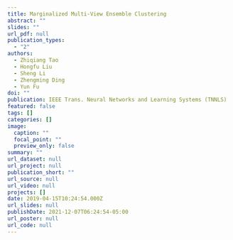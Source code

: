 ```yaml
---
title: Marginalized Multi-View Ensemble Clustering
abstract: ""
slides: ""
url_pdf: null
publication_types:
  - "2"
authors:
  - Zhiqiang Tao
  - Hongfu Liu
  - Sheng Li
  - Zhengming Ding
  - Yun Fu
doi: ""
publication: IEEE Trans. Neural Networks and Learning Systems (TNNLS)
featured: false
tags: []
categories: []
image:
  caption: ""
  focal_point: ""
  preview_only: false
summary: ""
url_dataset: null
url_project: null
publication_short: ""
url_source: null
url_video: null
projects: []
date: 2019-04-15T10:24:54.000Z
url_slides: null
publishDate: 2021-12-07T06:24:54-05:00
url_poster: null
url_code: null
---
```

